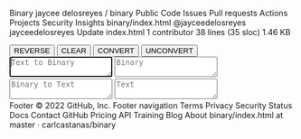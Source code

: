 Binary
jaycee delosreyes 
/
binary
Public
Code
Issues
Pull requests
Actions
Projects
Security
Insights
binary/index.html
@jayceedelosreyes
jayceedelosreyes Update index.html
 1 contributor
38 lines (35 sloc)  1.46 KB
<!DOCTYPE html>
<html lang="en" >
<head>
  <meta charset="UTF-8">
  <title>Binary Converter</title>
  <link rel="stylesheet" href="./style.css">
  <meta name="viewport" content="width=device-width, initial-scale=1">
  <meta name="viewport" content="width=device-width, initial-scale=1, maximum-scale=1, user-scalable=no">
  <link rel = "icon" href = "https://i.ibb.co/Ryp4bsF/Pics-Art-08-25-03-06-14-removebg-preview.png" type = "image/x-icon">

</head>
<body>

<!-- partial:index.partial.html -->

<div class="container">
	<div class="tools">
		<button class="sub toggle">REVERSE</button>
		<button class="sub clear clear-converted">CLEAR</button>    
		<button class="convert">CONVERT</button>
		<button class="unconvert">UNCONVERT</button>
	</div>
	<div class="decimalToBinary">
		<textarea autofocus class="decimal" placeholder="Text to Binary"></textarea>
		<textarea class="binary disabled" placeholder="Binary"></textarea>
	</div>
	<div class="binaryToDecimal">
		<textarea class="binary" placeholder="Binary to Text"></textarea>
		<textarea class="decimal disabled" placeholder="Text"></textarea>
	</div>
</div>
<!-- partial -->
  <script src='https://cdnjs.cloudflare.com/ajax/libs/jquery/3.1.0/jquery.min.js'></script><script  src="./script.js"></script>
      <script src="particles.js"></script>
        <script src="app.js"></script>
        <script src='https://cdnjs.cloudflare.com/ajax/libs/gsap/1.20.3/TweenMax.min.js'></script><script  src="./hover.js"></script>
</body>
</html>
Footer
© 2022 GitHub, Inc.
Footer navigation
Terms
Privacy
Security
Status
Docs
Contact GitHub
Pricing
API
Training
Blog
About
binary/index.html at master · carlcastanas/binary
